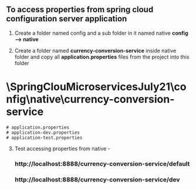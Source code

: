 To access properties from spring cloud configuration server application
------------------------------------------------------------------------------------------------
1. Create a folder named config and a sub folder in it named native
   **config --> native**

2. Create a folder named **currency-conversion-service** inside native folder and copy all **application.properties** files from the project into this folder

# \SpringClouMicroservicesJuly21\config\native\currency-conversion-service
    # application.properties
    # application-dev.properties
    # application-test.properties

3. Test accessing properties from native - 

   ### http://localhost:8888/currency-conversion-service/default

   ### http://localhost:8888/currency-conversion-service/dev
